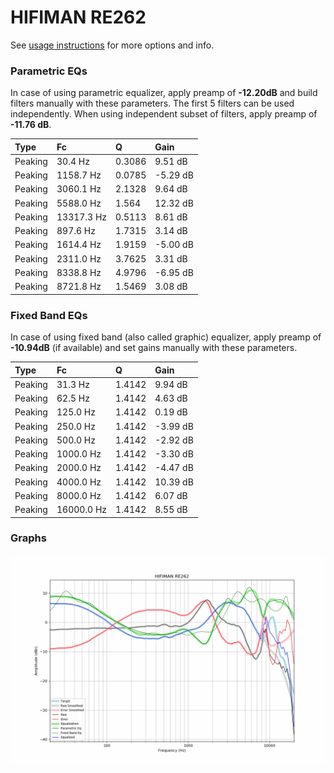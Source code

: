 # HIFIMAN RE262
See [usage instructions](https://github.com/jaakkopasanen/AutoEq#usage) for more options and info.

### Parametric EQs
In case of using parametric equalizer, apply preamp of **-12.20dB** and build filters manually
with these parameters. The first 5 filters can be used independently.
When using independent subset of filters, apply preamp of **-11.76 dB**.

| Type    | Fc         |      Q | Gain     |
|:--------|:-----------|:-------|:---------|
| Peaking | 30.4 Hz    | 0.3086 | 9.51 dB  |
| Peaking | 1158.7 Hz  | 0.0785 | -5.29 dB |
| Peaking | 3060.1 Hz  | 2.1328 | 9.64 dB  |
| Peaking | 5588.0 Hz  | 1.564  | 12.32 dB |
| Peaking | 13317.3 Hz | 0.5113 | 8.61 dB  |
| Peaking | 897.6 Hz   | 1.7315 | 3.14 dB  |
| Peaking | 1614.4 Hz  | 1.9159 | -5.00 dB |
| Peaking | 2311.0 Hz  | 3.7625 | 3.31 dB  |
| Peaking | 8338.8 Hz  | 4.9796 | -6.95 dB |
| Peaking | 8721.8 Hz  | 1.5469 | 3.08 dB  |

### Fixed Band EQs
In case of using fixed band (also called graphic) equalizer, apply preamp of **-10.94dB**
(if available) and set gains manually with these parameters.

| Type    | Fc         |      Q | Gain     |
|:--------|:-----------|:-------|:---------|
| Peaking | 31.3 Hz    | 1.4142 | 9.94 dB  |
| Peaking | 62.5 Hz    | 1.4142 | 4.63 dB  |
| Peaking | 125.0 Hz   | 1.4142 | 0.19 dB  |
| Peaking | 250.0 Hz   | 1.4142 | -3.99 dB |
| Peaking | 500.0 Hz   | 1.4142 | -2.92 dB |
| Peaking | 1000.0 Hz  | 1.4142 | -3.30 dB |
| Peaking | 2000.0 Hz  | 1.4142 | -4.47 dB |
| Peaking | 4000.0 Hz  | 1.4142 | 10.39 dB |
| Peaking | 8000.0 Hz  | 1.4142 | 6.07 dB  |
| Peaking | 16000.0 Hz | 1.4142 | 8.55 dB  |

### Graphs
![](./HIFIMAN%20RE262.png)